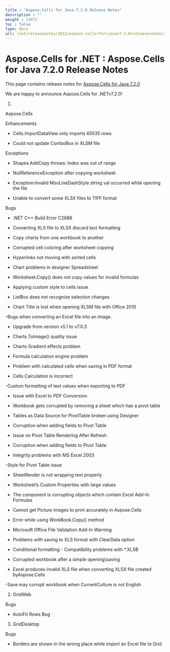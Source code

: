 ```yaml
---
title : "Aspose.Cells for Java 7.2.0 Release Notes" 
description : "" 
weight : 13072 
toc : false
type: docs
url: /net/releasenotes/2012/aspose.cells+for+java+7.2.0+release+notes/
---
```


# Aspose.Cells for .NET : Aspose.Cells for Java 7.2.0 Release Notes


This page contains release notes for [Aspose.Cells for Java 7.2.0](http://www.aspose.com/downloads/cells/net/new-releases/aspose.cells-for-java-7.2.0/)

We are happy to announce Aspose.Cells for .NETv7.2.0!

1)  
Aspose.Cells

Enhancements

*   Cells.ImportDataView only imports 65535 rows

*   Could not update ComboBox in XLSM file

Exceptions

*   Shapes.AddCopy throws: Index was out of range

*   NullReferenceException after copying worksheet

*   Exception:Invalid MsoLineDashStyle string val occurred while opening the file

*   Unable to convert some XLSX files to TIFF format

Bugs

*   .NET C++ Build Error C2686 

*   Converting XLS file to XLSX discard text formatting

*   Copy charts from one workbook to another

*   Corrupted cell coloring after worksheet copying

*   Hyperlinks not moving with sorted cells

*   Chart problems in designer Spreadsheet

*   Worksheet.Copy() does not copy values for invalid formulas

*   Applying custom style to cells issue

*   ListBox does not recognize selection changes 

*   Chart Title is lost when opening XLSM file with Office 2010

\-Bugs when converting an Excel file into an image.

*   Upgrade from version v5.1 to v7.0.3

*   Charts.ToImage() quality issue

*   Charts Gradient effects problem

*   Formula calculation engine problem

*   Problem with calculated cells when saving in PDF format

*   Cells Calculation is incorrect

\-Custom formatting of text values when exporting to PDF 

*   Issue with Excel to PDF Conversion 

*   Workbook gets corrupted by removing a sheet which has a pivot table

*   Tables as Data Source for PivotTable broken using Designer

*   Corruption when adding fields to Pivot Table

*   Issue on Pivot Table Rendering After Refresh

*   Corruption when adding fields to Pivot Table

*   Integrity problems with MS Excel 2003

\-Style for Pivot Table issue

*   SheetRender is not wrapping text properly

*   Worksheet’s Custom Properties with large values

*   The component is corrupting objects which contain Excel Add-In Formulas

*   Cannot get Picture images to print accurately in Aspose.Cells

*   Error while using WorkBook.Copy() method

*   Microsoft Office File Validation Add-In Warning

*   Problems with saving to XLS format with ClearData option

*   Conditional formatting - Compatibility problems with \*.XLSB

*   Corrupted workbook after a simple opening\\saving

*   Excel produces invalid XLS file when converting XLSX file created byAspose.Cells

\-Save may corrupt workbook when CurrentCulture is not English

2) GridWeb

Bugs

*   AutoFit Rows Bug

3) GridDesktop

Bugs

*   Borders are shown in the wrong place while import an Excel file to Grid

